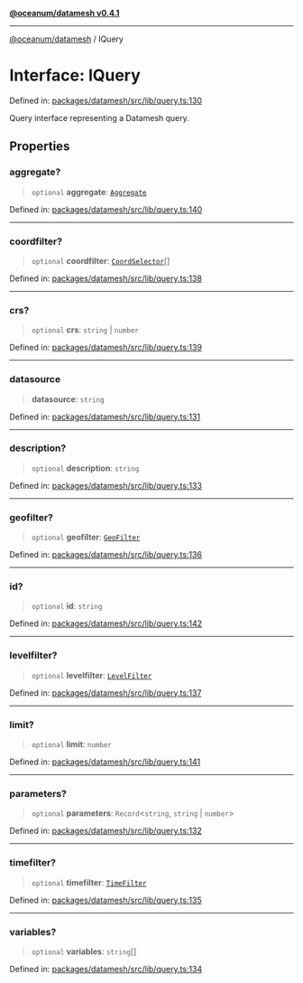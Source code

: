 [**@oceanum/datamesh v0.4.1**](../README.md)

***

[@oceanum/datamesh](../README.md) / IQuery

# Interface: IQuery

Defined in: [packages/datamesh/src/lib/query.ts:130](https://github.com/oceanum-io/oceanum-js/blob/6ea95bc75340e32d4166044b1046d4453dd46745/packages/datamesh/src/lib/query.ts#L130)

Query interface representing a Datamesh query.

## Properties

### aggregate?

> `optional` **aggregate**: [`Aggregate`](../type-aliases/Aggregate.md)

Defined in: [packages/datamesh/src/lib/query.ts:140](https://github.com/oceanum-io/oceanum-js/blob/6ea95bc75340e32d4166044b1046d4453dd46745/packages/datamesh/src/lib/query.ts#L140)

***

### coordfilter?

> `optional` **coordfilter**: [`CoordSelector`](../type-aliases/CoordSelector.md)[]

Defined in: [packages/datamesh/src/lib/query.ts:138](https://github.com/oceanum-io/oceanum-js/blob/6ea95bc75340e32d4166044b1046d4453dd46745/packages/datamesh/src/lib/query.ts#L138)

***

### crs?

> `optional` **crs**: `string` \| `number`

Defined in: [packages/datamesh/src/lib/query.ts:139](https://github.com/oceanum-io/oceanum-js/blob/6ea95bc75340e32d4166044b1046d4453dd46745/packages/datamesh/src/lib/query.ts#L139)

***

### datasource

> **datasource**: `string`

Defined in: [packages/datamesh/src/lib/query.ts:131](https://github.com/oceanum-io/oceanum-js/blob/6ea95bc75340e32d4166044b1046d4453dd46745/packages/datamesh/src/lib/query.ts#L131)

***

### description?

> `optional` **description**: `string`

Defined in: [packages/datamesh/src/lib/query.ts:133](https://github.com/oceanum-io/oceanum-js/blob/6ea95bc75340e32d4166044b1046d4453dd46745/packages/datamesh/src/lib/query.ts#L133)

***

### geofilter?

> `optional` **geofilter**: [`GeoFilter`](../type-aliases/GeoFilter.md)

Defined in: [packages/datamesh/src/lib/query.ts:136](https://github.com/oceanum-io/oceanum-js/blob/6ea95bc75340e32d4166044b1046d4453dd46745/packages/datamesh/src/lib/query.ts#L136)

***

### id?

> `optional` **id**: `string`

Defined in: [packages/datamesh/src/lib/query.ts:142](https://github.com/oceanum-io/oceanum-js/blob/6ea95bc75340e32d4166044b1046d4453dd46745/packages/datamesh/src/lib/query.ts#L142)

***

### levelfilter?

> `optional` **levelfilter**: [`LevelFilter`](../type-aliases/LevelFilter.md)

Defined in: [packages/datamesh/src/lib/query.ts:137](https://github.com/oceanum-io/oceanum-js/blob/6ea95bc75340e32d4166044b1046d4453dd46745/packages/datamesh/src/lib/query.ts#L137)

***

### limit?

> `optional` **limit**: `number`

Defined in: [packages/datamesh/src/lib/query.ts:141](https://github.com/oceanum-io/oceanum-js/blob/6ea95bc75340e32d4166044b1046d4453dd46745/packages/datamesh/src/lib/query.ts#L141)

***

### parameters?

> `optional` **parameters**: `Record`\<`string`, `string` \| `number`\>

Defined in: [packages/datamesh/src/lib/query.ts:132](https://github.com/oceanum-io/oceanum-js/blob/6ea95bc75340e32d4166044b1046d4453dd46745/packages/datamesh/src/lib/query.ts#L132)

***

### timefilter?

> `optional` **timefilter**: [`TimeFilter`](../type-aliases/TimeFilter.md)

Defined in: [packages/datamesh/src/lib/query.ts:135](https://github.com/oceanum-io/oceanum-js/blob/6ea95bc75340e32d4166044b1046d4453dd46745/packages/datamesh/src/lib/query.ts#L135)

***

### variables?

> `optional` **variables**: `string`[]

Defined in: [packages/datamesh/src/lib/query.ts:134](https://github.com/oceanum-io/oceanum-js/blob/6ea95bc75340e32d4166044b1046d4453dd46745/packages/datamesh/src/lib/query.ts#L134)
